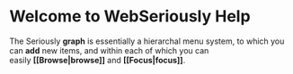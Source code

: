 # Welcome to WebSeriously Help

The Seriously **graph** is essentially a hierarchal menu system, to which you can **add** new items, and within each of which you can easily **[[Browse|browse]]** and **[[Focus|focus]]**.